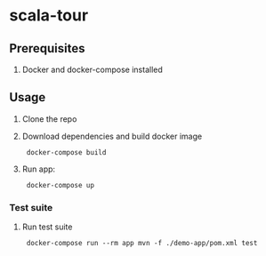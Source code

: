 # scala-tour

## Prerequisites

1. Docker and docker-compose installed

## Usage

1. Clone the repo

1. Download dependencies and build docker image

        docker-compose build

1. Run app:

        docker-compose up

### Test suite

1. Run test suite

        docker-compose run --rm app mvn -f ./demo-app/pom.xml test
